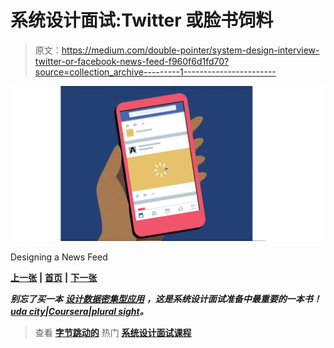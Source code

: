 # 系统设计面试:Twitter 或脸书饲料

> 原文：<https://medium.com/double-pointer/system-design-interview-twitter-or-facebook-news-feed-f960f6d1fd70?source=collection_archive---------1----------------------->

![](img/71fa79e3d492aa9b7600d6eb0ac5b516.png)

Designing a News Feed

[**上一张**](https://bit.ly/35cfWec) **|** [**首页**](https://bit.ly/3tVGgRY) **|** [**下一张**](https://bit.ly/3w2k4bU)

***别忘了买一本*** [***设计数据密集型应用***](https://amzn.to/3HWOSPm) ***，这是系统设计面试准备中最重要的一本书！***[***uda city***](https://bit.ly/3JIpvl4)***|***[***Coursera***](https://imp.i384100.net/zaYBB0)***|***[***plural sight***](https://pluralsight.pxf.io/Ao7GGK)***。***

> 查看 [**字节跳动的**](https://bytebytego.com?fpr=datajek34) 热门 [**系统设计面试课程**](https://bytebytego.com?fpr=datajek34)